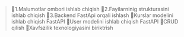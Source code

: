 > :black_square_button:1.Malumotlar ombori ishlab chiqish
> :black_square_button:2.Fayilarninig strukturasini ishlab chiqish
> :black_square_button:3.Backend FastApi orqali ishlash 
        :black_square_button:Kurslar modelini ishlab chiqish FastAPI
        :black_square_button:User modelini ishlab chiqish FastAPI
        :black_square_button:CRUD qilish
        :black_square_button:Xavfszilik texnologiyasini biriktrish

